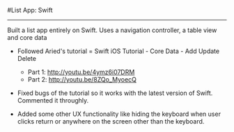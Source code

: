 #List App: Swift

---
Built a list app entirely on Swift. Uses a navigation controller, a table view and core data

- Followed Aried's tutorial = Swift iOS Tutorial - Core Data - Add Update Delete
	- Part 1: http://youtu.be/4ymz6i07DRM
	- Part 2: http://youtu.be/8ZQo_MyoecQ


- Fixed bugs of the tutorial so it works with the latest version of Swift. Commented it throughly.
- Added some other UX functionality like hiding the keyboard when user clicks return or anywhere on the screen other than the keyboard.